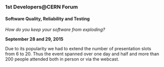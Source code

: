 ### 1st Developers@CERN Forum

#### Software Quality, Reliability and Testing

_How do you keep your software from exploding?_

__September 28 and 29, 2015__

Due to its popularity we had to extend the number of presentation slots from 6 to 20.
Thus the event spanned over one day and half and more than 200 people attended both in person or via the webcast.

